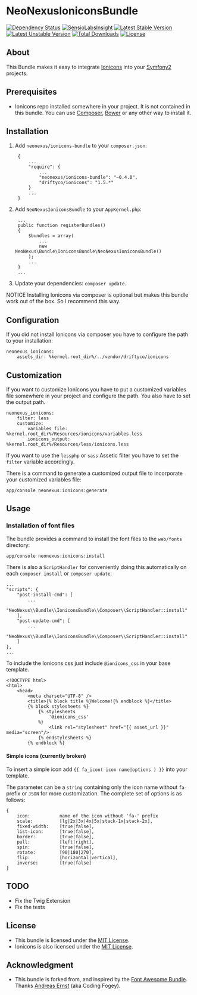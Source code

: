 # NeoNexusIoniconsBundle

[![Dependency Status](https://www.versioneye.com/user/projects/53e2a345e0a229fbe8000014/badge.svg?style=flat)](https://www.versioneye.com/user/projects/53e2a345e0a229fbe8000014)
[![SensioLabsInsight](https://insight.sensiolabs.com/projects/6dd9b5ce-6ed5-4919-a7a9-b8487969f56f/mini.png)](https://insight.sensiolabs.com/projects/6dd9b5ce-6ed5-4919-a7a9-b8487969f56f)
[![Latest Stable Version](https://poser.pugx.org/neonexus/ionicons-bundle/version.svg)](https://packagist.org/packages/neonexus/ionicons-bundle)
[![Latest Unstable Version](https://poser.pugx.org/neonexus/ionicons-bundle/v/unstable.svg)](//packagist.org/packages/neonexus/ionicons-bundle)
[![Total Downloads](https://poser.pugx.org/neonexus/ionicons-bundle/downloads.svg)](https://packagist.org/packages/neonexus/ionicons-bundle)
[![License](https://poser.pugx.org/neonexus/ionicons-bundle/license.svg)](https://packagist.org/packages/neonexus/ionicons-bundle)

## About

This Bundle makes it easy to integrate [Ionicons](https://github.com/driftyco/ionicons) into your [Symfony2](http://symfony.com/) projects.


## Prerequisites

- Ionicons repo installed somewhere in your project. It is not contained in this bundle. You can use [Composer](http://getcomposer.org), [Bower](http://bower.io) or any other way to install it.


## Installation

1. Add `neonexus/ionicons-bundle` to your `composer.json`:

        {
            ...
            "require": {
                ...
                "neonexus/ionicons-bundle": "~0.4.0",
                "driftyco/ionicons": "1.5.*"
            }
            ...
        }

2. Add `NeoNexusIoniconsBundle` to your `AppKernel.php`:

        ...
        public function registerBundles()
        {
            $bundles = array(
                ...
                new NeoNexus\Bundle\IoniconsBundle\NeoNexusIoniconsBundle()
            );
            ...
        }
        ...

3. Update your dependencies: `composer update`.

NOTICE Installing Ionicons via composer is optional but makes this bundle work out of the box. So I recommend this way.


## Configuration

If you did not install Ionicons via composer you have to configure the path to your installation:

    neonexus_ionicons:
        assets_dir: %kernel.root_dir%/../vendor/driftyco/ionicons


## Customization

If you want to customize Ionicons you have to put a customized variables file somewhere in your project and configure the path. You also have to set the output path.

    neonexus_ionicons:
        filter: less
        customize:
            variables_file:         %kernel.root_dir%/Resources/ionicons/variables.less
            ionicons_output:    %kernel.root_dir%/Resources/less/ionicons.less

If you want to use the `lessphp` or `sass` Assetic filter you have to set the `filter` variable accordingly.

There is a command to generate a customized output file to incorporate your customized variables file:

    app/console neonexus:ionicons:generate


## Usage

### Installation of font files

The bundle provides a command to install the font files to the `web/fonts` directory:

    app/console neonexus:ionicons:install

There is also a `ScriptHandler` for conveniently doing this automatically on each `composer install` or `composer update`:

    ...
    "scripts": {
        "post-install-cmd": [
            ...
            "NeoNexus\\Bundle\\IoniconsBundle\\Composer\\ScriptHandler::install"
        ],
        "post-update-cmd": [
            ...
            "NeoNexus\\Bundle\\IoniconsBundle\\Composer\\ScriptHandler::install"
        ]
    },
    ...

To include the Ionicons css just include `@ionicons_css` in your base template.

    <!DOCTYPE html>
    <html>
        <head>
            <meta charset="UTF-8" />
            <title>{% block title %}Welcome!{% endblock %}</title>
            {% block stylesheets %}
                {% stylesheets
                    '@ionicons_css'
                %}
                    <link rel="stylesheet" href="{{ asset_url }}" media="screen"/>
                {% endstylesheets %}
            {% endblock %}

#### Simple icons (currently broken)

To insert a simple icon add `{{ fa_icon( icon name|options ) }}` into your template.

The parameter can be a `string` containing only the icon name without `fa-` prefix
or `JSON` for more customization. The complete set of options is as follows:

    {
        icon:           name of the icon without 'fa-' prefix
        scale:          [lg|2x|3x|4x|5x|stack-1x|stack-2x],
        fixed-width:    [true|false],
        list-icon:      [true|false],
        border:         [true|false],
        pull:           [left|right],
        spin:           [true|false],
        rotate:         [90|180|270],
        flip:           [horizontal|vertical],
        inverse:        [true|false]
    }

## TODO

- Fix the Twig Extension
- Fix the tests


## License

- This bundle is licensed under the [MIT License](http://opensource.org/licenses/MIT).
- Ionicons is also licensed under the [MIT License](http://opensource.org/licenses/MIT).


## Acknowledgment

- This bundle is forked from, and inspired by the [Font Awesome Bundle](https://github.com/codingfogey/fontawesome-bundle). Thanks [Andreas Ernst](https://github.com/codingfogey) (aka Coding Fogey).